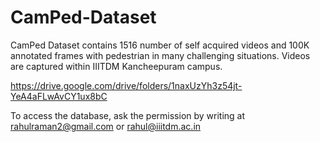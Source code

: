 # CamPed-Dataset
CamPed Dataset contains 1516 number of self acquired videos and 100K annotated frames with pedestrian in many challenging situations. Videos are captured within IIITDM Kancheepuram campus. 

https://drive.google.com/drive/folders/1naxUzYh3z54jt-YeA4aFLwAvCY1ux8bC

To access the database, ask the permission by writing at rahulraman2@gmail.com or rahul@iiitdm.ac.in
